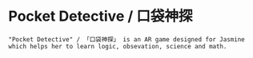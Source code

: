 # Pocket Detective / 口袋神探

    "Pocket Detective" / 「口袋神探」 is an AR game designed for Jasmine which helps her to learn logic, obsevation, science and math.